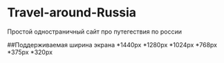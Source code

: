 # Travel-around-Russia
Простой одностраничный сайт про путегествия по россии

##Поддерживаемая ширина экрана
    *1440px
    *1280px
    *1024px
    *768px
    *375px
    *320px
    
